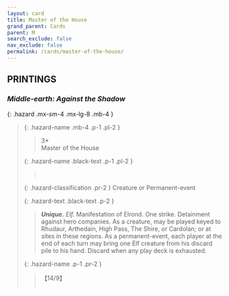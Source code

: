 ```yaml
---
layout: card
title: Master of the House
grand_parent: Cards
parent: M
search_exclude: false
nav_exclude: false
permalink: /cards/master-of-the-house/
---
```


## PRINTINGS


### _Middle-earth: Against the Shadow_

{: .hazard .mx-sm-4 .mx-lg-8 .mb-4 }
> {: .hazard-name .mb-4 .p-1 .pl-2 }
> > <div class="hazard-mp">3*</div>
> > <div class="card-name">Master of the House</div>
>
> {: .hazard-name .black-text .p-1 .pl-2 }
> > &nbsp;
>
> {: .hazard-classification .pr-2 }
> Creature or Permanent-event
>
> {: .hazard-text .black-text .p-2 }
> > _**Unique.**_ _Elf._ Manifestation of Elrond. One strike. Detainment against hero companies. As a creature, may be played keyed to Rhudaur, Arthedain, High Pass, The Shire, or Cardolan; or at sites in these regions. As a permanent-event, each player at the end of each turn may bring one Elf creature from his discard pile to his hand. Discard when any play deck is exhausted. 
>
> {: .hazard-name .p-1 .pr-2 }
> > <div class="card-shield">【14/9】</div>
> > <div class="card-corruption">&nbsp;</div>
